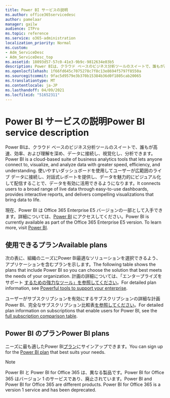 ```yaml
---
title: Power BI サービスの説明
ms.author: office365servicedesc
author: pamelaar
manager: gailw
audience: ITPro
ms.topic: reference
ms.service: o365-administration
localization_priority: Normal
ms.custom:
- Adm_ServiceDesc
- Adm_ServiceDesc_top
ms.assetid: 18093d57-57c0-41e3-9b9c-9812634e03b5
description: Power BIは、クラウド ベースのビジネス分析ツールのスイートで、誰もが高速、効率、および理解を深め、データに接続し、視覚化し、分析できます。 使いやすいダッシュボードを使用してユーザーが広範囲のライブ データに接続し、対話式レポートを提供し、データを魅力的にビジュアル化して配信することで、データを有効に活用できるようになります。
ms.openlocfilehash: 1f66fd645c7075278c7f8c13e8694f5797f8550a
ms.sourcegitcommit: 9fac5d9579e3b370b15384b36d0f1805cab20065
ms.translationtype: MT
ms.contentlocale: ja-JP
ms.lasthandoff: 04/09/2021
ms.locfileid: "51652311"
---
```

# <a name="power-bi-service-description"></a><span data-ttu-id="7b641-104">Power BI サービスの説明</span><span class="sxs-lookup"><span data-stu-id="7b641-104">Power BI service description</span></span>

<span data-ttu-id="7b641-105">Power BIは、クラウド ベースのビジネス分析ツールのスイートで、誰もが高速、効率、および理解を深め、データに接続し、視覚化し、分析できます。</span><span class="sxs-lookup"><span data-stu-id="7b641-105">Power BI is a cloud-based suite of business analytics tools that lets anyone connect to, visualize, and analyze data with greater speed, efficiency, and understanding.</span></span> <span data-ttu-id="7b641-106">使いやすいダッシュボードを使用してユーザーが広範囲のライブ データに接続し、対話式レポートを提供し、データを魅力的にビジュアル化して配信することで、データを有効に活用できるようになります。</span><span class="sxs-lookup"><span data-stu-id="7b641-106">It connects users to a broad range of live data through easy-to-use dashboards, provides interactive reports, and delivers compelling visualizations that bring data to life.</span></span>

<span data-ttu-id="7b641-p103">現在、Power BI は Office 365 Enterprise E5 バージョンの一部として入手できます。詳細については、[Power BI](https://powerbi.microsoft.com/) にアクセスしてください。</span><span class="sxs-lookup"><span data-stu-id="7b641-p103">Power BI is currently available as part of the Office 365 Enterprise E5 version. To learn more, visit [Power BI](https://powerbi.microsoft.com/).</span></span>

## <a name="available-plans"></a><span data-ttu-id="7b641-109">使用できるプラン</span><span class="sxs-lookup"><span data-stu-id="7b641-109">Available plans</span></span>

<span data-ttu-id="7b641-110">次の表に、組織のニーズにPower BI最適なソリューションを選択できるよう、アプリケーションを含むプランを示します。</span><span class="sxs-lookup"><span data-stu-id="7b641-110">The following table shows the plans that include Power BI so you can choose the solution that best meets the needs of your organization.</span></span> <span data-ttu-id="7b641-111">計画の詳細については、「エンタープライズをサポート [するための強力なツール」を参照してください](https://www.microsoft.com/microsoft-365/enterprise/compare-office-365-plans)。</span><span class="sxs-lookup"><span data-stu-id="7b641-111">For detailed plan information, see [Powerful tools to support your enterprise](https://www.microsoft.com/microsoft-365/enterprise/compare-office-365-plans).</span></span>

<span data-ttu-id="7b641-112">ユーザーがサブスクリプションを有効にするサブスクリプションの詳細な計画Power BI、完全なサブスクリプション比較表[を参照してください](https://go.microsoft.com/fwlink/?linkid=2139145)。</span><span class="sxs-lookup"><span data-stu-id="7b641-112">For detailed plan information on subscriptions that enable users for Power BI, see the [full subscription comparison table](https://go.microsoft.com/fwlink/?linkid=2139145).</span></span>
 
## <a name="power-bi-plans"></a><span data-ttu-id="7b641-113">Power BI のプラン</span><span class="sxs-lookup"><span data-stu-id="7b641-113">Power BI plans</span></span>

<span data-ttu-id="7b641-114">ニーズに最も適したPower BI[プラン](https://go.microsoft.com/fwlink/?LinkID=786854)にサインアップできます。</span><span class="sxs-lookup"><span data-stu-id="7b641-114">You can sign up for the [Power BI plan](https://go.microsoft.com/fwlink/?LinkID=786854) that best suits your needs.</span></span> 
  
> [!NOTE]
> <span data-ttu-id="7b641-p105">Power BI と Power BI for Office 365 は、異なる製品です。Power BI for Office 365 はバージョン 1 のサービスであり、廃止されています。</span><span class="sxs-lookup"><span data-stu-id="7b641-p105">Power BI and Power BI for Office 365 are different products. Power BI for Office 365 is a version 1 service and has been deprecated.</span></span> 
  